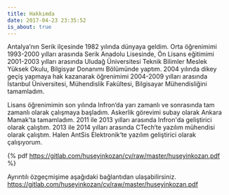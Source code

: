 ```yaml
---
title: Hakkımda
date: 2017-04-23 23:35:52
is_about: true
---
```


Antalya’nın Serik ilçesinde 1982 yılında dünyaya geldim. Orta öğrenimimi 1993-2000 yılları arasında Serik Anadolu Lisesinde, Ön Lisans eğitimimi 2001-2003 yılları arasında Uludağ Üniversitesi Teknik Bilimler Meslek Yüksek Okulu, Bilgisyar Donanımı Bölümünde yaptım. 2004 yılında dikey geçiş yapmaya hak kazanarak öğrenimimi 2004-2009 yılları arasında İstanbul Üniversitesi, Mühendislik Fakültesi, Bilgisayar Mühendisliğini tamamladım.

Lisans öğrenimimin son yılında Infron‘da yarı zamanlı ve sonrasında tam zamanlı olarak çalışmaya başladım. Askerlik görevimi subay olarak Ankara Mamak’ta tamamladım. 2011 ile 2013 yılları arasında Infron'da geliştirici olarak çalıştım. 2013 ile 2014 yılları arasında CTech‘te yazılım mühendisi olarak çalıştım. Halen AntSis Elektronik‘te yazılım geliştirici olarak çalışıyorum.

{% pdf https://gitlab.com/huseyinkozan/cv/raw/master/huseyinkozan.pdf %}

Ayrıntılı özgeçmişime aşağıdaki bağlantıdan ulaşabilirsiniz.
https://gitlab.com/huseyinkozan/cv/raw/master/huseyinkozan.pdf
